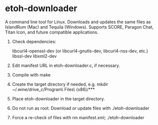 # etoh-downloader

A command line tool for Linux. Downloads and updates the same files as IslandRum (Mac) and Tequila (Windows). Supports SCORE, Paragon Chat, Titan Icon, and future compatible applications.

1) Check dependencies:

   libcurl4-openssl-dev (or libcurl4-gnutls-dev, libcurl4-nss-dev, etc.)
   libssl-dev
   libxml2-dev

2) Edit manifest URL in etoh-downloader.c, if necessary.

3) Compile with make

4) Create the target directory if needed, e.g. mkdir ~/.wine/drive_c/Program\ Files\ (x86)/***

5) Place etoh-downloader in the target directory.

6) Do not run as root. Download or update files with ./etoh-downloader

7) Force a re-check of files with rm manifest.xml; ./etoh-downloader
